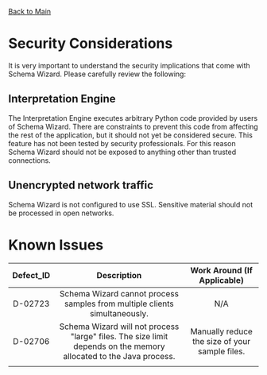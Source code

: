 [Back to Main](https://github.com/deleidos/de-schema-wizard/#schema-wizard)

# Security Considerations
It is very important to understand the security implications that come with Schema Wizard.  Please carefully review the following:

## Interpretation Engine
The Interpretation Engine executes arbitrary Python code provided by users of Schema Wizard.  There are constraints to prevent this code from affecting the rest of the application, but it should not yet be considered secure.  This feature has not been tested by security professionals.  For this reason Schema Wizard should not be exposed to anything other than trusted connections.

## Unencrypted network traffic
Schema Wizard is not configured to use SSL.  Sensitive material should not be processed in open networks.

# Known Issues

| Defect_ID | Description | Work Around (If Applicable) |
|:-------------:|:-------------:|:-----------:|
| D-02723 | Schema Wizard cannot process samples from multiple clients simultaneously. | N/A |
| D-02706 | Schema Wizard will not process "large" files.  The size limit depends on the memory allocated to the Java process. | Manually reduce the size of your sample files. |
|  | | |

